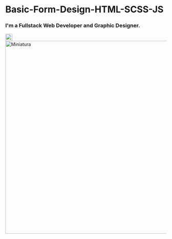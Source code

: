 # Basic-Form-Design-HTML-SCSS-JS

### I'm a Fullstack Web Developer and Graphic Designer.

[<img align="left" alt="codeSTACKr | YouTube" width="22px" src="https://cdn.jsdelivr.net/npm/simple-icons@v3/icons/youtube.svg" />][youtube]

<br />

[youtube]: https://www.youtube.com/watch?v=IUFwhSIXxco


<img align="left" alt="Miniatura" width="600px" src="https://i.ibb.co/B2MkLPy/miniatura.png" />

